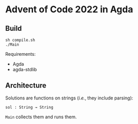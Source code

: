 Advent of Code 2022 in Agda
===========================

Build
-----

```
sh compile.sh
./Main
```

Requirements:

- Agda
- agda-stdlib

Architecture
------------

Solutions are functions on strings (*i.e.*, they include parsing):

```
sol : String → String
```

`Main` collects them and runs them.

